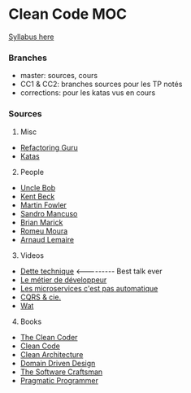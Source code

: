 # Clean Code MOC

[Syllabus here](https://gist.github.com/CaptpBdcht/c7b13598d16596204fbfccca2d403d6d)

### Branches

* master: sources, cours
* CC1 & CC2: branches sources pour les TP notés
* corrections: pour les katas vus en cours

### Sources

1. Misc
  - [Refactoring Guru](https://refactoring.guru/)
  - [Katas](https://codingdojo.org/)
2. People
  - [Uncle Bob](https://blog.cleancoder.com/)
  - [Kent Beck](https://www.kentbeck.com/)
  - [Martin Fowler](https://martinfowler.com/)
  - [Sandro Mancuso](https://twitter.com/sandromancuso?lang=fr)
  - [Brian Marick](https://twitter.com/marick?lang=fr)
  - [Romeu Moura](https://twitter.com/malk_zameth?lang=fr)
  - [Arnaud Lemaire](https://medium.com/@Lilobase)
3. Videos
  - [Dette technique](https://www.youtube.com/watch?v=VKe9EE4MUxk&t=493s) <--------- Best talk ever
  - [Le métier de développeur](https://www.youtube.com/watch?v=bQfumbBN6YQ)
  - [Les microservices c'est pas automatique](https://www.youtube.com/watch?v=F8C_iPGhHoI)
  - [CQRS & cie.](https://www.youtube.com/watch?v=qBLtZN3p3FU)
  - [Wat](https://www.destroyallsoftware.com/talks/wat)
4. Books
  - [The Clean Coder](https://www.amazon.fr/Clean-Coder-Conduct-Professional-Programmers/dp/0137081073/ref=sr_1_1?__mk_fr_FR=%C3%85M%C3%85%C5%BD%C3%95%C3%91&crid=1OZFGPPPCT4C4&dchild=1&keywords=the+clean+coder&qid=1601469872&sprefix=the+clean+coder%2Caps%2C150&sr=8-1)
  - [Clean Code](https://www.amazon.fr/Clean-Code-Handbook-Software-Craftsmanship/dp/0132350882/ref=sr_1_2?__mk_fr_FR=%C3%85M%C3%85%C5%BD%C3%95%C3%91&crid=1OZFGPPPCT4C4&dchild=1&keywords=the+clean+coder&qid=1601469872&sprefix=the+clean+coder%2Caps%2C150&sr=8-2)
  - [Clean Architecture](https://www.amazon.fr/Clean-Architecture-Craftsmans-Software-Structure/dp/0134494164/ref=sr_1_3?__mk_fr_FR=%C3%85M%C3%85%C5%BD%C3%95%C3%91&crid=1OZFGPPPCT4C4&dchild=1&keywords=the+clean+coder&qid=1601469872&sprefix=the+clean+coder%2Caps%2C150&sr=8-3)
  - [Domain Driven Design](https://www.amazon.fr/Domain-Driven-Design-Tackling-Complexity-Software/dp/0321125215/ref=sr_1_1?__mk_fr_FR=%C3%85M%C3%85%C5%BD%C3%95%C3%91&crid=7L6ENG7W4NMH&dchild=1&keywords=domain+driven+design&qid=1601469882&sprefix=domain+driv%2Caps%2C159&sr=8-1)
  - [The Software Craftsman](https://www.amazon.fr/Software-Craftsman-Professionalism-Pragmatism-Pride/dp/0134052501/ref=sr_1_1?__mk_fr_FR=%C3%85M%C3%85%C5%BD%C3%95%C3%91&crid=PQ99KI27X7IQ&dchild=1&keywords=software+craftmanship&qid=1601469889&sprefix=software+%2Caps%2C145&sr=8-1)
  - [Pragmatic Programmer](https://www.amazon.fr/Pragmatic-Programmer-Journeyman-Master/dp/020161622X/ref=sr_1_12?__mk_fr_FR=%C3%85M%C3%85%C5%BD%C3%95%C3%91&crid=PQ99KI27X7IQ&dchild=1&keywords=software+craftmanship&qid=1601469889&sprefix=software+%2Caps%2C145&sr=8-12)
